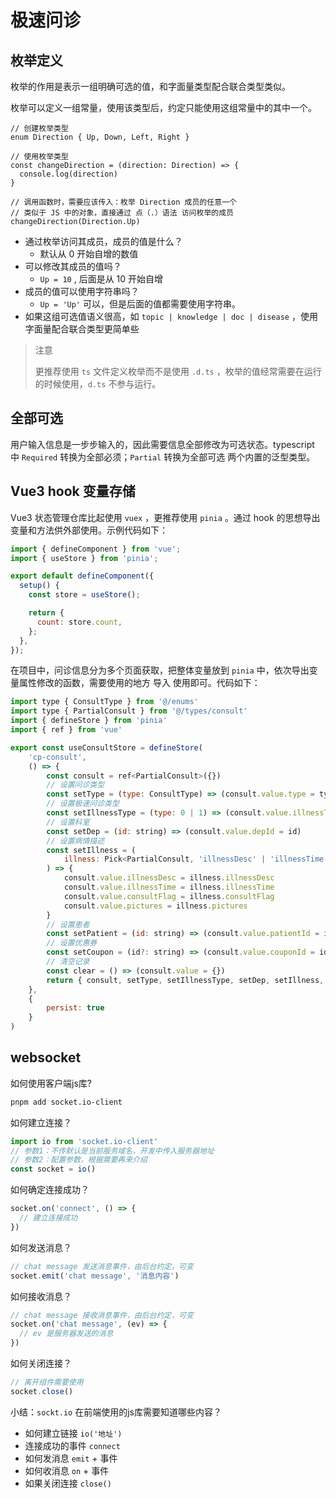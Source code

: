 # 极速问诊

## 枚举定义

枚举的作用是表示一组明确可选的值，和字面量类型配合联合类型类似。

枚举可以定义一组常量，使用该类型后，约定只能使用这组常量中的其中一个。

```tsx
// 创建枚举类型
enum Direction { Up, Down, Left, Right }

// 使用枚举类型
const changeDirection = (direction: Direction) => {
  console.log(direction)
}

// 调用函数时，需要应该传入：枚举 Direction 成员的任意一个
// 类似于 JS 中的对象，直接通过 点（.）语法 访问枚举的成员
changeDirection(Direction.Up)
```

- 通过枚举访问其成员，成员的值是什么？
  - 默认从 0 开始自增的数值
- 可以修改其成员的值吗？
  - `Up = 10` , 后面是从 10 开始自增
- 成员的值可以使用字符串吗？
  - `Up = 'Up'` 可以，但是后面的值都需要使用字符串。
- 如果这组可选值语义很高，如 `topic | knowledge | doc | disease` ，使用字面量配合联合类型更简单些

> 注意
>
> 更推荐使用 `ts` 文件定义枚举而不是使用 `.d.ts` ，枚举的值经常需要在运行的时候使用，`d.ts` 不参与运行。

## 全部可选

用户输入信息是一步步输入的，因此需要信息全部修改为可选状态。typescript 中 `Required` 转换为全部必须；`Partial` 转换为全部可选  两个内置的泛型类型。

## Vue3 hook 变量存储

Vue3 状态管理仓库比起使用 `vuex` ，更推荐使用 `pinia` 。通过 hook 的思想导出变量和方法供外部使用。示例代码如下：

```js
import { defineComponent } from 'vue';
import { useStore } from 'pinia';

export default defineComponent({
  setup() {
    const store = useStore();

    return {
      count: store.count,
    };
  },
});
```

在项目中，问诊信息分为多个页面获取，把整体变量放到 `pinia` 中，依次导出变量属性修改的函数，需要使用的地方 导入 使用即可。代码如下：

```js
import type { ConsultType } from '@/enums'
import type { PartialConsult } from '@/types/consult'
import { defineStore } from 'pinia'
import { ref } from 'vue'

export const useConsultStore = defineStore(
    'cp-consult',
    () => {
        const consult = ref<PartialConsult>({})
        // 设置问诊类型
        const setType = (type: ConsultType) => (consult.value.type = type)
        // 设置极速问诊类型
        const setIllnessType = (type: 0 | 1) => (consult.value.illnessType = type)
        // 设置科室
        const setDep = (id: string) => (consult.value.depId = id)
        // 设置病情描述
        const setIllness = (
            illness: Pick<PartialConsult, 'illnessDesc' | 'illnessTime' | 'consultFlag' | 'pictures'>
        ) => {
            consult.value.illnessDesc = illness.illnessDesc
            consult.value.illnessTime = illness.illnessTime
            consult.value.consultFlag = illness.consultFlag
            consult.value.pictures = illness.pictures
        }
        // 设置患者
        const setPatient = (id: string) => (consult.value.patientId = id)
        // 设置优惠券
        const setCoupon = (id?: string) => (consult.value.couponId = id)
        // 清空记录
        const clear = () => (consult.value = {})
        return { consult, setType, setIllnessType, setDep, setIllness, setPatient, setCoupon, clear }
    },
    {
        persist: true
    }
)
```

## websocket

如何使用客户端js库?

```bash
pnpm add socket.io-client
```

如何建立连接？

```js
import io from 'socket.io-client'
// 参数1：不传默认是当前服务域名，开发中传入服务器地址
// 参数2：配置参数，根据需要再来介绍
const socket = io()
```

如何确定连接成功？

```js
socket.on('connect', () => {
  // 建立连接成功
})
```

如何发送消息？

```js
// chat message 发送消息事件，由后台约定，可变
socket.emit('chat message', '消息内容')
```

如何接收消息？

```js
// chat message 接收消息事件，由后台约定，可变
socket.on('chat message', (ev) => {
  // ev 是服务器发送的消息
})
```

如何关闭连接？

```js
// 离开组件需要使用
socket.close()
```

小结：`sockt.io` 在前端使用的js库需要知道哪些内容？

- 如何建立链接 `io('地址')`
- 连接成功的事件 `connect`
- 如何发消息 `emit` + 事件
- 如何收消息 `on` + 事件
- 如果关闭连接 `close()`













